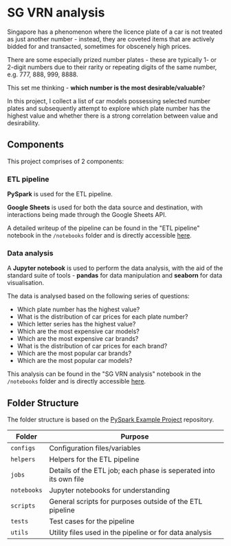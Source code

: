 # SG VRN analysis

Singapore has a phenomenon where the licence plate of a car is not treated as just another number - instead, they are coveted items that are actively bidded for and transacted, sometimes for obscenely high prices.

There are some especially prized number plates - these are typically 1- or 2-digit numbers due to their rarity or repeating digits of the same number, e.g. 777, 888, 999, 8888.

This set me thinking - **which number is the most desirable/valuable**?

In this project, I collect a list of car models possessing selected number plates and subsequently attempt to explore which plate number has the highest value and whether there is a strong correlation between value and desirability.

## Components

This project comprises of 2 components:

### ETL pipeline

**PySpark** is used for the ETL pipeline.

**Google Sheets** is used for both the data source and destination, with interactions being made through the Google Sheets API.

A detailed writeup of the pipeline can be found in the "ETL pipeline" notebook in the `/notebooks` folder and is directly accessible [here](https://nbviewer.jupyter.org/github/ruibinch/vrn-analysis/blob/master/notebooks/ETL%20pipeline.ipynb).

### Data analysis

A **Jupyter notebook** is used to perform the data analysis, with the aid of the standard suite of tools - **pandas** for data manipulation and **seaborn** for data visualisation.

The data is analysed based on the following series of questions:

- Which plate number has the highest value?
- What is the distribution of car prices for each plate number?
- Which letter series has the highest value?
- Which are the most expensive car models?
- Which are the most expensive car brands?
- What is the distribution of car prices for each brand?
- Which are the most popular car brands?
- Which are the most popular car models?

This analysis can be found in the "SG VRN analysis" notebook in the `/notebooks` folder and is directly accessible [here](https://nbviewer.jupyter.org/github/ruibinch/vrn-analysis/blob/master/notebooks/SG%20VRN%20analysis.ipynb).

## Folder Structure

The folder structure is based on the [PySpark Example Project](https://github.com/AlexIoannides/pyspark-example-project) repository.

| Folder | Purpose |
| --- | --- |
| `configs` | Configuration files/variables |
| `helpers` | Helpers for the ETL pipeline |
| `jobs` | Details of the ETL job; each phase is seperated into its own file |
| `notebooks` | Jupyter notebooks for understanding |
| `scripts` | General scripts for purposes outside of the ETL pipeline |
| `tests` | Test cases for the pipeline |
| `utils` | Utility files used in the pipeline or for data analysis |
